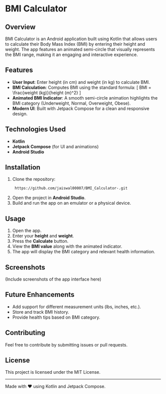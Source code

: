 # BMI Calculator

## Overview
BMI Calculator is an Android application built using Kotlin that allows users to calculate their Body Mass Index (BMI) by entering their height and weight. The app features an animated semi-circle that visually represents the BMI range, making it an engaging and interactive experience.

## Features
- **User Input**: Enter height (in cm) and weight (in kg) to calculate BMI.
- **BMI Calculation**: Computes BMI using the standard formula:
  \[ BMI = \frac{weight (kg)}{height (m)^2} \]
- **Animated BMI Indicator**: A smooth semi-circle animation highlights the BMI category (Underweight, Normal, Overweight, Obese).
- **Modern UI**: Built with Jetpack Compose for a clean and responsive design.

## Technologies Used
- **Kotlin**
- **Jetpack Compose** (for UI and animations)
- **Android Studio**

## Installation
1. Clone the repository:
   ```sh
    https://github.com/jaiswal00007/BMI_Calculator-.git
   ```
2. Open the project in **Android Studio**.
3. Build and run the app on an emulator or a physical device.

## Usage
1. Open the app.
2. Enter your **height** and **weight**.
3. Press the **Calculate** button.
4. View the **BMI value** along with the animated indicator.
5. The app will display the BMI category and relevant health information.

## Screenshots
(Include screenshots of the app interface here)

## Future Enhancements
- Add support for different measurement units (lbs, inches, etc.).
- Store and track BMI history.
- Provide health tips based on BMI category.

## Contributing
Feel free to contribute by submitting issues or pull requests.

## License
This project is licensed under the MIT License.

---
Made with ❤️ using Kotlin and Jetpack Compose.

